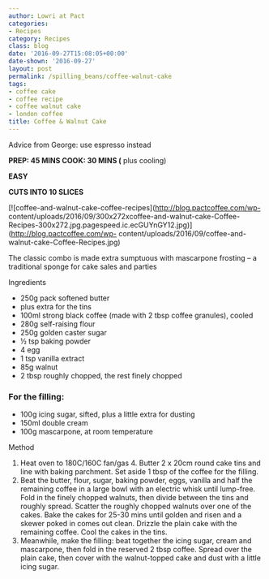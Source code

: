 ```yaml
---
author: Lowri at Pact
categories:
- Recipes
category: Recipes
class: blog
date: '2016-09-27T15:08:05+00:00'
date-shown: '2016-09-27'
layout: post
permalink: /spilling_beans/coffee-walnut-cake
tags:
- coffee cake
- coffee recipe
- coffee walnut cake
- london coffee
title: Coffee & Walnut Cake
---
```


Advice from George: use espresso instead

**PREP: 45 MINS COOK: 30 MINS (** plus cooling)

**EASY**

**CUTS INTO 10 SLICES**

[![coffee-and-walnut-cake-coffee-recipes](http://blog.pactcoffee.com/wp-
content/uploads/2016/09/300x272xcoffee-and-walnut-cake-Coffee-
Recipes-300x272.jpg.pagespeed.ic.ecGUYnGY12.jpg)](http://blog.pactcoffee.com/wp-
content/uploads/2016/09/coffee-and-walnut-cake-Coffee-Recipes.jpg)

The classic combo is made extra sumptuous with mascarpone frosting – a
traditional sponge for cake sales and parties

Ingredients

  * 250g pack softened butter
  * plus extra for the tins
  * 100ml strong black coffee (made with 2 tbsp coffee granules), cooled
  * 280g self-raising flour
  * 250g golden caster sugar
  * ½ tsp baking powder
  * 4 egg
  * 1 tsp vanilla extract
  * 85g walnut
  * 2 tbsp roughly chopped, the rest finely chopped

### For the filling:

  * 100g icing sugar, sifted, plus a little extra for dusting
  * 150ml double cream
  * 100g mascarpone, at room temperature

Method

  1. Heat oven to 180C/160C fan/gas 4. Butter 2 x 20cm round cake tins and line with baking parchment. Set aside 1 tbsp of the coffee for the filling.
  2. Beat the butter, flour, sugar, baking powder, eggs, vanilla and half the remaining coffee in a large bowl with an electric whisk until lump-free. Fold in the finely chopped walnuts, then divide between the tins and roughly spread. Scatter the roughly chopped walnuts over one of the cakes. Bake the cakes for 25-30 mins until golden and risen and a skewer poked in comes out clean. Drizzle the plain cake with the remaining coffee. Cool the cakes in the tins.
  3. Meanwhile, make the filling: beat together the icing sugar, cream and mascarpone, then fold in the reserved 2 tbsp coffee. Spread over the plain cake, then cover with the walnut-topped cake and dust with a little icing sugar.